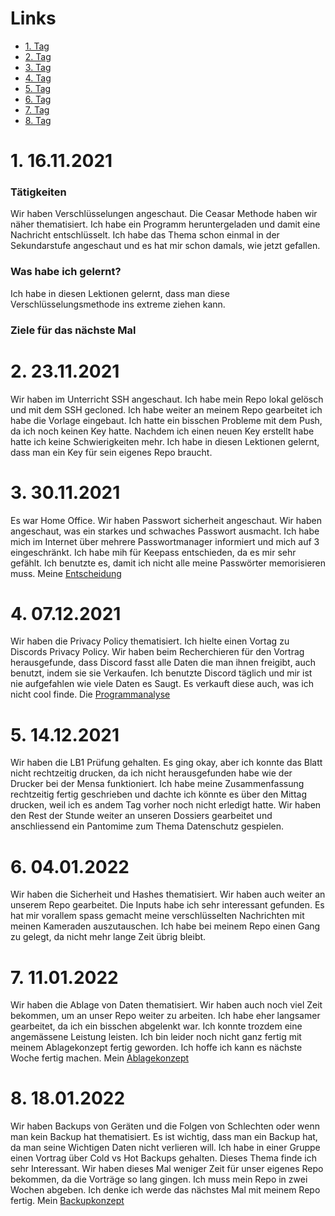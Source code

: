# Links
- [1. Tag](#1-16112021)
- [2. Tag](#1-23112021)
- [3. Tag](#1-30112021)
- [4. Tag](#1-07122021)
- [5. Tag](#1-14122021)
- [6. Tag](#1-04012021)
- [7. Tag](#1-11012021)
- [8. Tag](#1-18012021)

# 1. 16.11.2021

### Tätigkeiten
Wir haben Verschlüsselungen angeschaut. Die Ceasar Methode haben wir näher thematisiert. Ich habe ein Programm heruntergeladen und damit eine Nachricht entschlüsselt. Ich habe das Thema schon einmal in der Sekundarstufe angeschaut und es hat mir schon damals, wie jetzt gefallen. 

### Was habe ich gelernt?
Ich habe in diesen Lektionen gelernt, dass man diese Verschlüsselungsmethode ins extreme ziehen kann.

### Ziele für das nächste Mal

# 2. 23.11.2021

Wir haben im Unterricht SSH angeschaut. Ich habe mein Repo lokal gelösch und mit dem SSH gecloned. Ich habe weiter an meinem Repo gearbeitet ich habe die Vorlage eingebaut. Ich hatte ein bisschen Probleme mit dem Push, da ich noch keinen Key hatte. Nachdem ich einen neuen Key erstellt habe hatte ich keine Schwierigkeiten mehr. Ich habe in diesen Lektionen gelernt, dass man ein Key für sein eigenes Repo braucht.

# 3. 30.11.2021

Es war Home Office. Wir haben Passwort sicherheit angeschaut. Wir haben angeschaut, was ein starkes und schwaches Passwort ausmacht. Ich habe mich im Internet über mehrere Passwortmanager informiert und mich auf 3 eingeschränkt. Ich habe mih für Keepass entschieden, da es mir sehr gefählt. Ich benutzte es, damit ich nicht alle meine Passwörter memorisieren muss. Meine [Entscheidung](/03_Passwortverwaltung/)

# 4. 07.12.2021

Wir haben die Privacy Policy thematisiert. Ich hielte einen Vortag zu Discords Privacy Policy. Wir haben beim Recherchieren für den Vortrag herausgefunde, dass Discord fasst alle Daten die man ihnen freigibt, auch benutzt, indem sie sie Verkaufen. Ich benutzte Discord täglich und mir ist nie aufgefahlen wie viele Daten es Saugt. Es verkauft diese auch, was ich nicht cool finde. Die [Programmanalyse](/02_Programmanalyse/)

# 5. 14.12.2021

Wir haben die LB1 Prüfung gehalten. Es ging okay, aber ich konnte das Blatt nicht rechtzeitig drucken, da ich nicht herausgefunden habe wie der Drucker bei der Mensa funktioniert. Ich habe meine Zusammenfassung rechtzeitig fertig geschrieben und dachte ich könnte es über den Mittag drucken, weil ich es andem Tag vorher noch nicht erledigt hatte. Wir haben den Rest der Stunde weiter an unseren Dossiers gearbeitet und anschliessend ein Pantomime zum Thema Datenschutz gespielen.


# 6. 04.01.2022

Wir haben die Sicherheit und Hashes thematisiert. Wir haben auch weiter an unserem Repo gearbeitet. Die Inputs habe ich sehr interessant gefunden. Es hat mir vorallem spass gemacht meine verschlüsselten Nachrichten mit meinen Kameraden auszutauschen. Ich habe bei meinem Repo einen Gang zu gelegt, da nicht mehr lange Zeit übrig bleibt.

# 7. 11.01.2022

Wir haben die Ablage von Daten thematisiert. Wir haben auch noch viel Zeit bekommen, um an unser Repo weiter zu arbeiten. Ich habe eher langsamer gearbeitet, da ich ein bisschen abgelenkt war. Ich konnte trozdem eine angemässene Leistung leisten. Ich bin leider noch nicht ganz fertig mit meinem Ablagekonzept fertig geworden. Ich hoffe ich kann es nächste Woche fertig machen. Mein [Ablagekonzept](/04_Ablagekonzept/)

# 8. 18.01.2022

Wir haben Backups von Geräten und die Folgen von Schlechten oder wenn man kein Backup hat thematisiert. Es ist wichtig, dass man ein Backup hat, da man seine Wichtigen Daten nicht verlieren will. Ich habe in einer Gruppe einen Vortrag über Cold vs Hot Backups gehalten. Dieses Thema finde ich sehr Interessant. Wir haben dieses Mal weniger Zeit für unser eigenes Repo bekommen, da die Vorträge so lang gingen. Ich muss mein Repo in zwei Wochen abgeben. Ich denke ich werde das nächstes Mal mit meinem Repo fertig. Mein [Backupkonzept](/05_Backupkonzept/)
